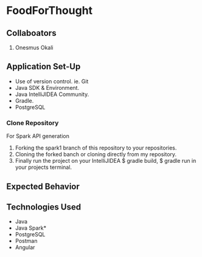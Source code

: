 # FoodForThought

## Collaboators
 1. Onesmus Okali
 
 
 ## Application Set-Up
- Use of version control. ie. Git
- Java SDK & Environment.
- Java IntelliJIDEA Community.
- Gradle.
- PostgreSQL

### Clone Repository
For Spark API generation
1. Forking the spark1 branch of this repository to your repositories.
2. Cloning the forked banch or cloning directly from my repository.
3. Finally run the project on your IntelliJIDEA $ gradle build, $ gradle run in your projects terminal.
## Expected Behavior


## Technologies Used
- Java
- Java Spark*
- PostgreSQL
- Postman
- Angular

